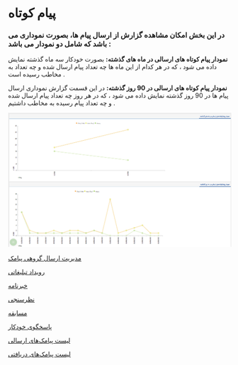 # پیام کوتاه

### در این بخش امکان مشاهده گزارش از ارسال پیام ها، بصورت نموداری می باشد که شامل دو نمودار می باشد :


**نمودار پیام کوتاه های ارسالی در ماه های گذشته:**  بصورت خودکار سه ماه گذشته نمایش داده می شود ، که در هر کدام از این ماه ها چه تعداد پیام ارسال شده و چه تعداد به مخاطب رسیده است .

 

**نمودار پیام کوتاه های ارسالی در 90 روز گذشته:**  در این قسمت گزارش نموداری ارسال پیام ها در 90 روز گذشته نمایش داده می شود ، که در هر روز چه تعداد پیام ارسال شده و چه تعداد پیام رسیده به مخاطب داشتیم . 

![](advertising-sms.png)

[مدیریت ارسال گروهی پیامک](https://github.com/1stco/PayamGostarDocs/blob/master/Help/Marketing/sms/send-group/send-group.md)

[رویداد تبلیغاتی](https://github.com/1stco/PayamGostarDocs/blob/master/Help/Marketing/sms/Advertising-event/advertising-event.md)

[خبرنامه](https://github.com/1stco/PayamGostarDocs/blob/master/Help/Marketing/sms/Newsletters/newsletters.md)

 [نظرسنجی](https://github.com/1stco/PayamGostarDocs/blob/master/Help/Marketing/sms/survey/survery.md)
 
[مسابقه](https://github.com/1stco/PayamGostarDocs/blob/master/Help/Marketing/sms/Competition/compertition.md)

[پاسخگوی خودکار](https://github.com/1stco/PayamGostarDocs/blob/master/Help/Marketing/sms/Autoresponder/autoresponder.md)

[لیست پیامک‌های ارسالی](https://github.com/1stco/PayamGostarDocs/blob/master/Help/Marketing/sms/Send-ist/send-list-new.md)

[لیست پیامک‌های دریافتی](https://github.com/1stco/PayamGostarDocs/blob/master/Help/Marketing/sms/resive-list/resive-list.md)


